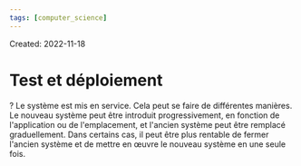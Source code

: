 ```yaml
---
tags: [computer_science] 
---
```

Created: 2022-11-18

# Test et déploiement
?
Le système est mis en service.
Cela peut se faire de différentes manières. Le nouveau système peut être introduit progressivement, en fonction de l'application ou de l'emplacement, et l'ancien système peut être remplacé graduellement.
Dans certains cas, il peut être plus rentable de fermer l'ancien système et de mettre en œuvre le nouveau système en une seule fois.
<!--SR:!2022-12-10,13,230-->